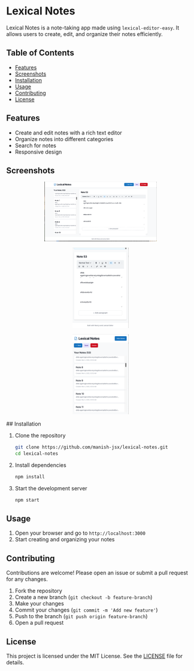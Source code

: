 # Lexical Notes

Lexical Notes is a note-taking app made using `lexical-editor-easy`. It allows users to create, edit, and organize their notes efficiently.

## Table of Contents
- [Features](#features)
- [Screenshots](#screenshots)
- [Installation](#installation)
- [Usage](#usage)
- [Contributing](#contributing)
- [License](#license)

## Features
- Create and edit notes with a rich text editor
- Organize notes into different categories
- Search for notes
- Responsive design

## Screenshots
<p align="center">
  <img src="https://raw.githubusercontent.com/manish-jsx/lexical-notes/refs/heads/main/Screenshot1.png" alt="Screenshot 1" width="300">
</p>

<p align="center">
  <img src="https://raw.githubusercontent.com/manish-jsx/lexical-notes/refs/heads/main/Screenshot2.png" alt="Screenshot 2" width="150">
</p>

<p align="center">
  <img src="https://raw.githubusercontent.com/manish-jsx/lexical-notes/refs/heads/main/Screenshot3.png" alt="Screenshot 3" width="150">
</p>
## Installation

1. Clone the repository
    ```bash
    git clone https://github.com/manish-jsx/lexical-notes.git
    cd lexical-notes
    ```

2. Install dependencies
    ```bash
    npm install
    ```

3. Start the development server
    ```bash
    npm start
    ```

## Usage

1. Open your browser and go to `http://localhost:3000`
2. Start creating and organizing your notes

## Contributing

Contributions are welcome! Please open an issue or submit a pull request for any changes.

1. Fork the repository
2. Create a new branch (`git checkout -b feature-branch`)
3. Make your changes
4. Commit your changes (`git commit -m 'Add new feature'`)
5. Push to the branch (`git push origin feature-branch`)
6. Open a pull request

## License

This project is licensed under the MIT License. See the [LICENSE](LICENSE) file for details.

